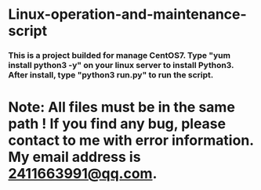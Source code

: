 # Linux-operation-and-maintenance-script
### This is a project builded for manage CentOS7. Type "yum install python3 -y" on your linux server to install Python3. After install, type "python3 run.py" to run the script. 
# Note: All files must be in the same path ! If you find any bug, please contact to me with error information. My email address is 2411663991@qq.com.
